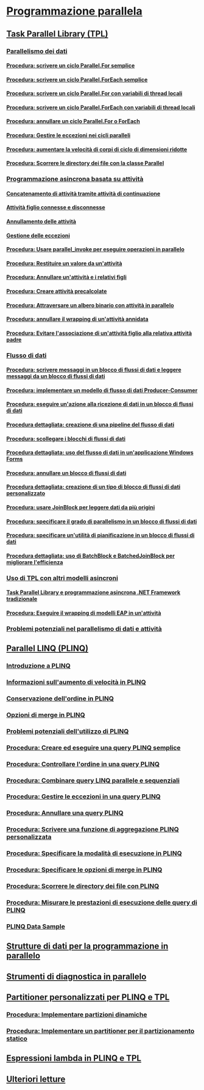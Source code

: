 # [Programmazione parallela](index.md)
## [Task Parallel Library (TPL)](task-parallel-library-tpl.md)
### [Parallelismo dei dati](data-parallelism-task-parallel-library.md)
#### [Procedura: scrivere un ciclo Parallel.For semplice](how-to-write-a-simple-parallel-for-loop.md)
#### [Procedura: scrivere un ciclo Parallel.ForEach semplice](how-to-write-a-simple-parallel-foreach-loop.md)
#### [Procedura: scrivere un ciclo Parallel.For con variabili di thread locali](how-to-write-a-parallel-for-loop-with-thread-local-variables.md)
#### [Procedura: scrivere un ciclo Parallel.ForEach con variabili di thread locali](how-to-write-a-parallel-foreach-loop-with-thread-local-variables.md)
#### [Procedura: annullare un ciclo Parallel.For o ForEach](how-to-cancel-a-parallel-for-or-foreach-loop.md)
#### [Procedura: Gestire le eccezioni nei cicli paralleli](how-to-handle-exceptions-in-parallel-loops.md)
#### [Procedura: aumentare la velocità di corpi di ciclo di dimensioni ridotte](how-to-speed-up-small-loop-bodies.md)
#### [Procedura: Scorrere le directory dei file con la classe Parallel](how-to-iterate-file-directories-with-the-parallel-class.md)
### [Programmazione asincrona basata su attività](task-based-asynchronous-programming.md)
#### [Concatenamento di attività tramite attività di continuazione](chaining-tasks-by-using-continuation-tasks.md)
#### [Attività figlio connesse e disconnesse](attached-and-detached-child-tasks.md)
#### [Annullamento delle attività](task-cancellation.md)
#### [Gestione delle eccezioni](exception-handling-task-parallel-library.md)
#### [Procedura: Usare parallel_invoke per eseguire operazioni in parallelo](how-to-use-parallel-invoke-to-execute-parallel-operations.md)
#### [Procedura: Restituire un valore da un'attività](how-to-return-a-value-from-a-task.md)
#### [Procedura: Annullare un'attività e i relativi figli](how-to-cancel-a-task-and-its-children.md)
#### [Procedura: Creare attività precalcolate](how-to-create-pre-computed-tasks.md)
#### [Procedura: Attraversare un albero binario con attività in parallelo](how-to-traverse-a-binary-tree-with-parallel-tasks.md)
#### [Procedura: annullare il wrapping di un'attività annidata](how-to-unwrap-a-nested-task.md)
#### [Procedura: Evitare l'associazione di un'attività figlio alla relativa attività padre](how-to-prevent-a-child-task-from-attaching-to-its-parent.md)
### [Flusso di dati](dataflow-task-parallel-library.md)
#### [Procedura: scrivere messaggi in un blocco di flussi di dati e leggere messaggi da un blocco di flussi di dati](how-to-write-messages-to-and-read-messages-from-a-dataflow-block.md)
#### [Procedura: implementare un modello di flusso di dati Producer-Consumer](how-to-implement-a-producer-consumer-dataflow-pattern.md)
#### [Procedura: eseguire un'azione alla ricezione di dati in un blocco di flussi di dati](how-to-perform-action-when-a-dataflow-block-receives-data.md)
#### [Procedura dettagliata: creazione di una pipeline del flusso di dati](walkthrough-creating-a-dataflow-pipeline.md)
#### [Procedura: scollegare i blocchi di flussi di dati](how-to-unlink-dataflow-blocks.md)
#### [Procedura dettagliata: uso del flusso di dati in un'applicazione Windows Forms](walkthrough-using-dataflow-in-a-windows-forms-application.md)
#### [Procedura: annullare un blocco di flussi di dati](how-to-cancel-a-dataflow-block.md)
#### [Procedura dettagliata: creazione di un tipo di blocco di flussi di dati personalizzato](walkthrough-creating-a-custom-dataflow-block-type.md)
#### [Procedura: usare JoinBlock per leggere dati da più origini](how-to-use-joinblock-to-read-data-from-multiple-sources.md)
#### [Procedura: specificare il grado di parallelismo in un blocco di flussi di dati](how-to-specify-the-degree-of-parallelism-in-a-dataflow-block.md)
#### [Procedura: specificare un'utilità di pianificazione in un blocco di flussi di dati](how-to-specify-a-task-scheduler-in-a-dataflow-block.md)
#### [Procedura dettagliata: uso di BatchBlock e BatchedJoinBlock per migliorare l'efficienza](walkthrough-using-batchblock-and-batchedjoinblock-to-improve-efficiency.md)
### [Uso di TPL con altri modelli asincroni](using-tpl-with-other-asynchronous-patterns.md)
#### [Task Parallel Library e programmazione asincrona .NET Framework tradizionale](tpl-and-traditional-async-programming.md)
#### [Procedura: Eseguire il wrapping di modelli EAP in un'attività](how-to-wrap-eap-patterns-in-a-task.md)
### [Problemi potenziali nel parallelismo di dati e attività](potential-pitfalls-in-data-and-task-parallelism.md)
## [Parallel LINQ (PLINQ)](parallel-linq-plinq.md)
### [Introduzione a PLINQ](introduction-to-plinq.md)
### [Informazioni sull'aumento di velocità in PLINQ](understanding-speedup-in-plinq.md)
### [Conservazione dell'ordine in PLINQ](order-preservation-in-plinq.md)
### [Opzioni di merge in PLINQ](merge-options-in-plinq.md)
### [Problemi potenziali dell'utilizzo di PLINQ](potential-pitfalls-with-plinq.md)
### [Procedura: Creare ed eseguire una query PLINQ semplice](how-to-create-and-execute-a-simple-plinq-query.md)
### [Procedura: Controllare l'ordine in una query PLINQ](how-to-control-ordering-in-a-plinq-query.md)
### [Procedura: Combinare query LINQ parallele e sequenziali](how-to-combine-parallel-and-sequential-linq-queries.md)
### [Procedura: Gestire le eccezioni in una query PLINQ](how-to-handle-exceptions-in-a-plinq-query.md)
### [Procedura: Annullare una query PLINQ](how-to-cancel-a-plinq-query.md)
### [Procedura: Scrivere una funzione di aggregazione PLINQ personalizzata](how-to-write-a-custom-plinq-aggregate-function.md)
### [Procedura: Specificare la modalità di esecuzione in PLINQ](how-to-specify-the-execution-mode-in-plinq.md)
### [Procedura: Specificare le opzioni di merge in PLINQ](how-to-specify-merge-options-in-plinq.md)
### [Procedura: Scorrere le directory dei file con PLINQ](how-to-iterate-file-directories-with-plinq.md)
### [Procedura: Misurare le prestazioni di esecuzione delle query di PLINQ](how-to-measure-plinq-query-performance.md)
### [PLINQ Data Sample](plinq-data-sample.md)
## [Strutture di dati per la programmazione in parallelo](data-structures-for-parallel-programming.md)
## [Strumenti di diagnostica in parallelo](parallel-diagnostic-tools.md)
## [Partitioner personalizzati per PLINQ e TPL](custom-partitioners-for-plinq-and-tpl.md)
### [Procedura: Implementare partizioni dinamiche](how-to-implement-dynamic-partitions.md)
### [Procedura: Implementare un partitioner per il partizionamento statico](how-to-implement-a-partitioner-for-static-partitioning.md)
## [Espressioni lambda in PLINQ e TPL](lambda-expressions-in-plinq-and-tpl.md)
## [Ulteriori letture](for-further-reading-parallel-programming.md)
